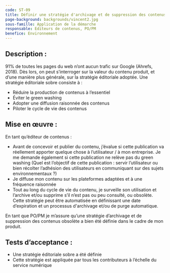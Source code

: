 ```yaml
---
code: ST-09
title: Définir une stratégie d'archivage et de suppression des contenus obsolètes
page-background: backgrounds/vincent2.jpg
sous-famille: Application de la démarche
responsable: Editeurs de contenus, PO/PM
benefice: Environnement
---
```

## Description :

91% de toutes les pages du web n’ont aucun trafic sur Google (Ahrefs, 2018). Dès lors, on peut s’interroger sur la valeur du contenu produit, et d’une manière plus générale, sur la stratégie éditoriale adoptée.
Une stratégie éditoriale sobre consiste à :

- Réduire la production de contenus à l’essentiel
- Éviter le green washing
- Adopter une diffusion raisonnée des contenus
- Piloter le cycle de vie des contenus

## Mise en œuvre :

En tant qu’éditeur de contenus :

- Avant de concevoir et publier du contenu, j’évalue si cette publication va réellement apporter quelque chose à l’utilisateur / à mon entreprise. Je me demande également si cette publication ne relève pas du green washing (Quel est l’objectif de cette publication : servir l’utilisateur ou bien récolter l’adhésion des utilisateurs en communiquant sur des sujets environnementaux ?)
- Je diffuse mon contenu sur les plateformes adaptées et à une fréquence raisonnée
- Tout au long du cycle de vie du contenu, je surveille son utilisation et l’archive et/ou supprime s’il n’est pas ou peu consulté, ou obsolète. Cette stratégie peut être automatisée en définissant une date d’expiration et un processus d'archivage et/ou de purge automatique.

En tant que PO/PM je m’assure qu’une stratégie d’archivage et de suppression des contenus obsolète a bien été définie dans le cadre de mon produit.

## Tests d’acceptance :

- Une stratégie éditoriale sobre a été définie
- Cette stratégie est appliquée par tous les contributeurs à l’échelle du service numérique
